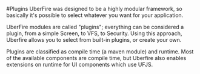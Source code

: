 #Plugins
UberFire was designed to be a highly modular framework, so basically it's possible to select whatever you want for your application.

UberFire modules are called "plugins"; everything can be considered a plugin, from a simple Screen, to VFS, to Security. Using this approach, Uberfire allows you to select from built-in plugins, or create your own.

Plugins are classified as compile time (a maven module) and runtime. Most of the available components are compile time, but Uberfire also enables extensions on runtime for UI components which use UFJS.
